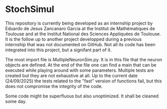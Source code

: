 # StochSimul

This repository is currently being developed as an internship project by Eduardo de Jesus Zancanaro Garcia at the Institut de Mathématiques de Toulouse and at the Institut National des Sciences Appliquées de Toulouse. It is the follow up to another project developped during a previous internship that was not documented on GitHub. Not all its code has been integrated into this project, but a signifant part of it.

The most import file is MultipleNeuronSim.py. It is in this file that the neuron objects are defined. At the end of the file one can find a main that can be executed while playing around with some parameters.
Multiple tests are created but they are not exhaustive at all. Up to the current date (24/09/2025) the tests related to the "fast" version of functions fail, but this does not compromise the integrity of the code.

Some code might be superfluous but also unoptimized. It shall be cleaned some day.